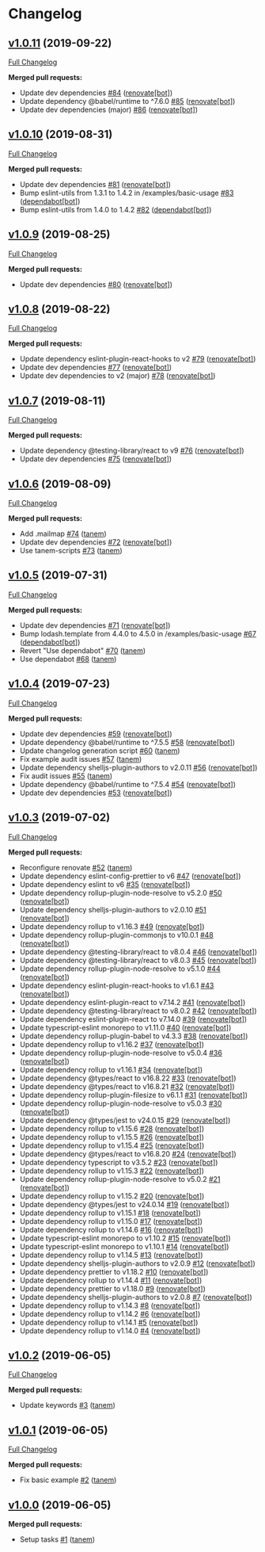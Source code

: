 # Changelog

## [v1.0.11](https://github.com/tanem/use-document-title/tree/v1.0.11) (2019-09-22)
[Full Changelog](https://github.com/tanem/use-document-title/compare/v1.0.10...v1.0.11)

**Merged pull requests:**

- Update dev dependencies [#84](https://github.com/tanem/use-document-title/pull/84) ([renovate[bot]](https://github.com/apps/renovate))
- Update dependency @babel/runtime to ^7.6.0 [#85](https://github.com/tanem/use-document-title/pull/85) ([renovate[bot]](https://github.com/apps/renovate))
- Update dev dependencies (major) [#86](https://github.com/tanem/use-document-title/pull/86) ([renovate[bot]](https://github.com/apps/renovate))

## [v1.0.10](https://github.com/tanem/use-document-title/tree/v1.0.10) (2019-08-31)
[Full Changelog](https://github.com/tanem/use-document-title/compare/v1.0.9...v1.0.10)

**Merged pull requests:**

- Update dev dependencies [#81](https://github.com/tanem/use-document-title/pull/81) ([renovate[bot]](https://github.com/apps/renovate))
- Bump eslint-utils from 1.3.1 to 1.4.2 in /examples/basic-usage [#83](https://github.com/tanem/use-document-title/pull/83) ([dependabot[bot]](https://github.com/apps/dependabot))
- Bump eslint-utils from 1.4.0 to 1.4.2 [#82](https://github.com/tanem/use-document-title/pull/82) ([dependabot[bot]](https://github.com/apps/dependabot))

## [v1.0.9](https://github.com/tanem/use-document-title/tree/v1.0.9) (2019-08-25)
[Full Changelog](https://github.com/tanem/use-document-title/compare/v1.0.8...v1.0.9)

**Merged pull requests:**

- Update dev dependencies [#80](https://github.com/tanem/use-document-title/pull/80) ([renovate[bot]](https://github.com/apps/renovate))

## [v1.0.8](https://github.com/tanem/use-document-title/tree/v1.0.8) (2019-08-22)
[Full Changelog](https://github.com/tanem/use-document-title/compare/v1.0.7...v1.0.8)

**Merged pull requests:**

- Update dependency eslint-plugin-react-hooks to v2 [#79](https://github.com/tanem/use-document-title/pull/79) ([renovate[bot]](https://github.com/apps/renovate))
- Update dev dependencies [#77](https://github.com/tanem/use-document-title/pull/77) ([renovate[bot]](https://github.com/apps/renovate))
- Update dev dependencies to v2 (major) [#78](https://github.com/tanem/use-document-title/pull/78) ([renovate[bot]](https://github.com/apps/renovate))

## [v1.0.7](https://github.com/tanem/use-document-title/tree/v1.0.7) (2019-08-11)
[Full Changelog](https://github.com/tanem/use-document-title/compare/v1.0.6...v1.0.7)

**Merged pull requests:**

- Update dependency @testing-library/react to v9 [#76](https://github.com/tanem/use-document-title/pull/76) ([renovate[bot]](https://github.com/apps/renovate))
- Update dev dependencies [#75](https://github.com/tanem/use-document-title/pull/75) ([renovate[bot]](https://github.com/apps/renovate))

## [v1.0.6](https://github.com/tanem/use-document-title/tree/v1.0.6) (2019-08-09)
[Full Changelog](https://github.com/tanem/use-document-title/compare/v1.0.5...v1.0.6)

**Merged pull requests:**

- Add .mailmap [#74](https://github.com/tanem/use-document-title/pull/74) ([tanem](https://github.com/tanem))
- Update dev dependencies [#72](https://github.com/tanem/use-document-title/pull/72) ([renovate[bot]](https://github.com/apps/renovate))
- Use tanem-scripts [#73](https://github.com/tanem/use-document-title/pull/73) ([tanem](https://github.com/tanem))

## [v1.0.5](https://github.com/tanem/use-document-title/tree/v1.0.5) (2019-07-31)
[Full Changelog](https://github.com/tanem/use-document-title/compare/v1.0.4...v1.0.5)

**Merged pull requests:**

- Update dev dependencies [#71](https://github.com/tanem/use-document-title/pull/71) ([renovate[bot]](https://github.com/apps/renovate))
- Bump lodash.template from 4.4.0 to 4.5.0 in /examples/basic-usage [#67](https://github.com/tanem/use-document-title/pull/67) ([dependabot[bot]](https://github.com/apps/dependabot))
- Revert "Use dependabot" [#70](https://github.com/tanem/use-document-title/pull/70) ([tanem](https://github.com/tanem))
- Use dependabot [#68](https://github.com/tanem/use-document-title/pull/68) ([tanem](https://github.com/tanem))

## [v1.0.4](https://github.com/tanem/use-document-title/tree/v1.0.4) (2019-07-23)
[Full Changelog](https://github.com/tanem/use-document-title/compare/v1.0.3...v1.0.4)

**Merged pull requests:**

- Update dev dependencies [#59](https://github.com/tanem/use-document-title/pull/59) ([renovate[bot]](https://github.com/apps/renovate))
- Update dependency @babel/runtime to ^7.5.5 [#58](https://github.com/tanem/use-document-title/pull/58) ([renovate[bot]](https://github.com/apps/renovate))
- Update changelog generation script [#60](https://github.com/tanem/use-document-title/pull/60) ([tanem](https://github.com/tanem))
- Fix example audit issues [#57](https://github.com/tanem/use-document-title/pull/57) ([tanem](https://github.com/tanem))
- Update dependency shelljs-plugin-authors to v2.0.11 [#56](https://github.com/tanem/use-document-title/pull/56) ([renovate[bot]](https://github.com/apps/renovate))
- Fix audit issues [#55](https://github.com/tanem/use-document-title/pull/55) ([tanem](https://github.com/tanem))
- Update dependency @babel/runtime to ^7.5.4 [#54](https://github.com/tanem/use-document-title/pull/54) ([renovate[bot]](https://github.com/apps/renovate))
- Update dev dependencies [#53](https://github.com/tanem/use-document-title/pull/53) ([renovate[bot]](https://github.com/apps/renovate))

## [v1.0.3](https://github.com/tanem/use-document-title/tree/v1.0.3) (2019-07-02)
[Full Changelog](https://github.com/tanem/use-document-title/compare/v1.0.2...v1.0.3)

**Merged pull requests:**

- Reconfigure renovate [#52](https://github.com/tanem/use-document-title/pull/52) ([tanem](https://github.com/tanem))
- Update dependency eslint-config-prettier to v6 [#47](https://github.com/tanem/use-document-title/pull/47) ([renovate[bot]](https://github.com/apps/renovate))
- Update dependency eslint to v6 [#35](https://github.com/tanem/use-document-title/pull/35) ([renovate[bot]](https://github.com/apps/renovate))
- Update dependency rollup-plugin-node-resolve to v5.2.0 [#50](https://github.com/tanem/use-document-title/pull/50) ([renovate[bot]](https://github.com/apps/renovate))
- Update dependency shelljs-plugin-authors to v2.0.10 [#51](https://github.com/tanem/use-document-title/pull/51) ([renovate[bot]](https://github.com/apps/renovate))
- Update dependency rollup to v1.16.3 [#49](https://github.com/tanem/use-document-title/pull/49) ([renovate[bot]](https://github.com/apps/renovate))
- Update dependency rollup-plugin-commonjs to v10.0.1 [#48](https://github.com/tanem/use-document-title/pull/48) ([renovate[bot]](https://github.com/apps/renovate))
- Update dependency @testing-library/react to v8.0.4 [#46](https://github.com/tanem/use-document-title/pull/46) ([renovate[bot]](https://github.com/apps/renovate))
- Update dependency @testing-library/react to v8.0.3 [#45](https://github.com/tanem/use-document-title/pull/45) ([renovate[bot]](https://github.com/apps/renovate))
- Update dependency rollup-plugin-node-resolve to v5.1.0 [#44](https://github.com/tanem/use-document-title/pull/44) ([renovate[bot]](https://github.com/apps/renovate))
- Update dependency eslint-plugin-react-hooks to v1.6.1 [#43](https://github.com/tanem/use-document-title/pull/43) ([renovate[bot]](https://github.com/apps/renovate))
- Update dependency eslint-plugin-react to v7.14.2 [#41](https://github.com/tanem/use-document-title/pull/41) ([renovate[bot]](https://github.com/apps/renovate))
- Update dependency @testing-library/react to v8.0.2 [#42](https://github.com/tanem/use-document-title/pull/42) ([renovate[bot]](https://github.com/apps/renovate))
- Update dependency eslint-plugin-react to v7.14.0 [#39](https://github.com/tanem/use-document-title/pull/39) ([renovate[bot]](https://github.com/apps/renovate))
- Update typescript-eslint monorepo to v1.11.0 [#40](https://github.com/tanem/use-document-title/pull/40) ([renovate[bot]](https://github.com/apps/renovate))
- Update dependency rollup-plugin-babel to v4.3.3 [#38](https://github.com/tanem/use-document-title/pull/38) ([renovate[bot]](https://github.com/apps/renovate))
- Update dependency rollup to v1.16.2 [#37](https://github.com/tanem/use-document-title/pull/37) ([renovate[bot]](https://github.com/apps/renovate))
- Update dependency rollup-plugin-node-resolve to v5.0.4 [#36](https://github.com/tanem/use-document-title/pull/36) ([renovate[bot]](https://github.com/apps/renovate))
- Update dependency rollup to v1.16.1 [#34](https://github.com/tanem/use-document-title/pull/34) ([renovate[bot]](https://github.com/apps/renovate))
- Update dependency @types/react to v16.8.22 [#33](https://github.com/tanem/use-document-title/pull/33) ([renovate[bot]](https://github.com/apps/renovate))
- Update dependency @types/react to v16.8.21 [#32](https://github.com/tanem/use-document-title/pull/32) ([renovate[bot]](https://github.com/apps/renovate))
- Update dependency rollup-plugin-filesize to v6.1.1 [#31](https://github.com/tanem/use-document-title/pull/31) ([renovate[bot]](https://github.com/apps/renovate))
- Update dependency rollup-plugin-node-resolve to v5.0.3 [#30](https://github.com/tanem/use-document-title/pull/30) ([renovate[bot]](https://github.com/apps/renovate))
- Update dependency @types/jest to v24.0.15 [#29](https://github.com/tanem/use-document-title/pull/29) ([renovate[bot]](https://github.com/apps/renovate))
- Update dependency rollup to v1.15.6 [#28](https://github.com/tanem/use-document-title/pull/28) ([renovate[bot]](https://github.com/apps/renovate))
- Update dependency rollup to v1.15.5 [#26](https://github.com/tanem/use-document-title/pull/26) ([renovate[bot]](https://github.com/apps/renovate))
- Update dependency rollup to v1.15.4 [#25](https://github.com/tanem/use-document-title/pull/25) ([renovate[bot]](https://github.com/apps/renovate))
- Update dependency @types/react to v16.8.20 [#24](https://github.com/tanem/use-document-title/pull/24) ([renovate[bot]](https://github.com/apps/renovate))
- Update dependency typescript to v3.5.2 [#23](https://github.com/tanem/use-document-title/pull/23) ([renovate[bot]](https://github.com/apps/renovate))
- Update dependency rollup to v1.15.3 [#22](https://github.com/tanem/use-document-title/pull/22) ([renovate[bot]](https://github.com/apps/renovate))
- Update dependency rollup-plugin-node-resolve to v5.0.2 [#21](https://github.com/tanem/use-document-title/pull/21) ([renovate[bot]](https://github.com/apps/renovate))
- Update dependency rollup to v1.15.2 [#20](https://github.com/tanem/use-document-title/pull/20) ([renovate[bot]](https://github.com/apps/renovate))
- Update dependency @types/jest to v24.0.14 [#19](https://github.com/tanem/use-document-title/pull/19) ([renovate[bot]](https://github.com/apps/renovate))
- Update dependency rollup to v1.15.1 [#18](https://github.com/tanem/use-document-title/pull/18) ([renovate[bot]](https://github.com/apps/renovate))
- Update dependency rollup to v1.15.0 [#17](https://github.com/tanem/use-document-title/pull/17) ([renovate[bot]](https://github.com/apps/renovate))
- Update dependency rollup to v1.14.6 [#16](https://github.com/tanem/use-document-title/pull/16) ([renovate[bot]](https://github.com/apps/renovate))
- Update typescript-eslint monorepo to v1.10.2 [#15](https://github.com/tanem/use-document-title/pull/15) ([renovate[bot]](https://github.com/apps/renovate))
- Update typescript-eslint monorepo to v1.10.1 [#14](https://github.com/tanem/use-document-title/pull/14) ([renovate[bot]](https://github.com/apps/renovate))
- Update dependency rollup to v1.14.5 [#13](https://github.com/tanem/use-document-title/pull/13) ([renovate[bot]](https://github.com/apps/renovate))
- Update dependency shelljs-plugin-authors to v2.0.9 [#12](https://github.com/tanem/use-document-title/pull/12) ([renovate[bot]](https://github.com/apps/renovate))
- Update dependency prettier to v1.18.2 [#10](https://github.com/tanem/use-document-title/pull/10) ([renovate[bot]](https://github.com/apps/renovate))
- Update dependency rollup to v1.14.4 [#11](https://github.com/tanem/use-document-title/pull/11) ([renovate[bot]](https://github.com/apps/renovate))
- Update dependency prettier to v1.18.0 [#9](https://github.com/tanem/use-document-title/pull/9) ([renovate[bot]](https://github.com/apps/renovate))
- Update dependency shelljs-plugin-authors to v2.0.8 [#7](https://github.com/tanem/use-document-title/pull/7) ([renovate[bot]](https://github.com/apps/renovate))
- Update dependency rollup to v1.14.3 [#8](https://github.com/tanem/use-document-title/pull/8) ([renovate[bot]](https://github.com/apps/renovate))
- Update dependency rollup to v1.14.2 [#6](https://github.com/tanem/use-document-title/pull/6) ([renovate[bot]](https://github.com/apps/renovate))
- Update dependency rollup to v1.14.1 [#5](https://github.com/tanem/use-document-title/pull/5) ([renovate[bot]](https://github.com/apps/renovate))
- Update dependency rollup to v1.14.0 [#4](https://github.com/tanem/use-document-title/pull/4) ([renovate[bot]](https://github.com/apps/renovate))

## [v1.0.2](https://github.com/tanem/use-document-title/tree/v1.0.2) (2019-06-05)
[Full Changelog](https://github.com/tanem/use-document-title/compare/v1.0.1...v1.0.2)

**Merged pull requests:**

- Update keywords [#3](https://github.com/tanem/use-document-title/pull/3) ([tanem](https://github.com/tanem))

## [v1.0.1](https://github.com/tanem/use-document-title/tree/v1.0.1) (2019-06-05)
[Full Changelog](https://github.com/tanem/use-document-title/compare/v1.0.0...v1.0.1)

**Merged pull requests:**

- Fix basic example [#2](https://github.com/tanem/use-document-title/pull/2) ([tanem](https://github.com/tanem))

## [v1.0.0](https://github.com/tanem/use-document-title/tree/v1.0.0) (2019-06-05)

**Merged pull requests:**

- Setup tasks [#1](https://github.com/tanem/use-document-title/pull/1) ([tanem](https://github.com/tanem))
